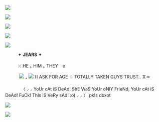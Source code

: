 ![](https://64.media.tumblr.com/936dd149eeb3215701d5f983bd956d6c/dc246dace3197a4a-f5/s1280x1920/93ce545221f1cffc48ae8ee37f31f964866f9f4a.pnj)

![](https://64.media.tumblr.com/33500e9b0269dc461e50f3ecaca05821/8bf27f56b1547584-84/s2048x3072/b2997314fbbde333aef07cc68b075a1876d3e459.pnj)

![](https://i.pinimg.com/736x/75/1e/a2/751ea29057d7e336cda7c6a7d0bb2cba.jpg)

![](https://komarev.com/ghpvc/?username=elcafeina&amp;color=green)

![](https://64.media.tumblr.com/002a6a2b790290e11bd45c82c25e2454/8bf27f56b1547584-fd/s2048x3072/4b4e67c62609d3d77e1296cdeb4888b927668645.pnj)

⠀⠀                                      ͏͏͏ ͏͏͏ ͏͏͏ ͏͏͏ ͏͏͏✦ __**JEARS**__ ✦ 

⠀                                     ⠀ ͏͏͏ ͏͏͏ ͏͏͏ ͏͏͏𓏴 HE  ｡  HIM  ｡  THEY ⠀e

⠀⠀ ͏͏͏                               ͏͏͏ ͏͏͏ ͏͏͏ ͏͏͏   ![](https://github.com/user-attachments/assets/4e677163-0813-4a38-9de8-7b3fb9ebbab1) ₊ ![](https://64.media.tumblr.com/ea16ce641afebf6712bdb02d8b13005e/f8fe48411339d1b7-e0/s75x75_c1/be700a2a6875970dcc36ebc67860499929dbf482.pnj)  ⛓  ASK FOR AGE  ♤ TOTALLY TAKEN GUYS TRUST.. ♊♒ 

⠀⠀                                      ͏͏͏ ͏͏͏ ͏͏͏ ͏͏͏ ͏͏͏⠀〈 ⸝ ⸝ YoUr cAt iS DeAd! ShE WaS YoUr oNlY FrIeNd, YoUr cAt iS DeAd! FuCk! ThIs iS VeRy sAd! :o) ⸝ ⸝  〉
                                                         pk!s dbxot

![](https://64.media.tumblr.com/2b63555209e36030d40a2fd915dec84c/8bf27f56b1547584-0a/s2048x3072/8f43027e9cd4be4a50c3f81aa9de6965d18d5e83.pnj)

![](https://64.media.tumblr.com/91459694cbefb787adde539cc90305b8/dc246dace3197a4a-1a/s1280x1920/69ccf34306cc762e92c6871cbca6fc253b2b50be.pnj)
